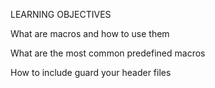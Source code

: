 LEARNING OBJECTIVES

What are macros and how to use them

What are the most common predefined macros

How to include guard your header files

